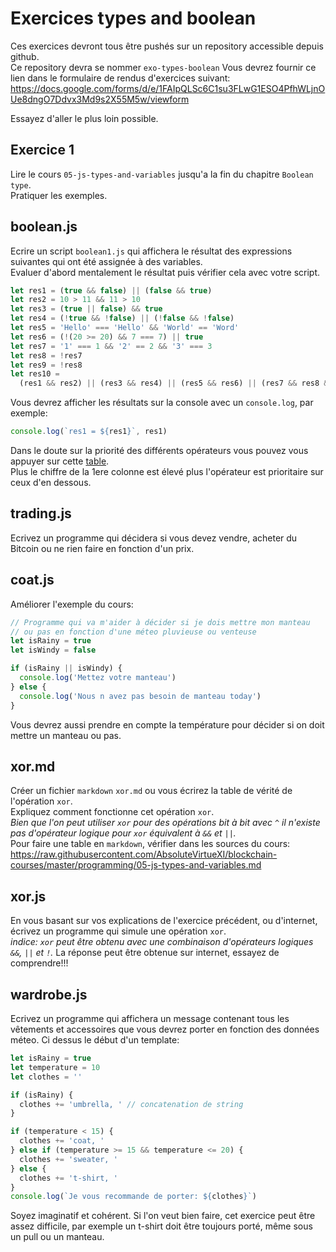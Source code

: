 # Exercices types and boolean

Ces exercices devront tous être pushés sur un repository accessible depuis github.  
Ce repository devra se nommer `exo-types-boolean`
Vous devrez fournir ce lien dans le formulaire de rendus d'exercices suivant: https://docs.google.com/forms/d/e/1FAIpQLSc6C1su3FLwG1ESO4PfhWLjnOUe8dngO7Ddvx3Md9s2X55M5w/viewform

Essayez d'aller le plus loin possible.

## Exercice 1

Lire le cours `05-js-types-and-variables` jusqu'a la fin du chapitre `Boolean type`.  
Pratiquer les exemples.

## boolean.js

Ecrire un script `boolean1.js` qui affichera le résultat des expressions suivantes qui ont été assignée à des variables.  
Evaluer d'abord mentalement le résultat puis vérifier cela avec votre script.

```js
let res1 = (true && false) || (false && true)
let res2 = 10 > 11 && 11 > 10
let res3 = (true || false) && true
let res4 = (!true && !false) || (!false && !false)
let res5 = 'Hello' === 'Hello' && 'World' == 'Word'
let res6 = (!(20 >= 20) && 7 === 7) || true
let res7 = '1' === 1 && '2' == 2 && '3' === 3
let res8 = !res7
let res9 = !res8
let res10 =
  (res1 && res2) || (res3 && res4) || (res5 && res6) || (res7 && res8 && res9)
```

Vous devrez afficher les résultats sur la console avec un `console.log`, par exemple:

```js
console.log(`res1 = ${res1}`, res1)
```

Dans le doute sur la priorité des différents opérateurs vous pouvez vous appuyer sur cette [table](https://developer.mozilla.org/en-US/docs/Web/JavaScript/Reference/Operators/Operator_Precedence#table).  
Plus le chiffre de la 1ere colonne est élevé plus l'opérateur est prioritaire sur ceux d'en dessous.

## trading.js

Ecrivez un programme qui décidera si vous devez vendre, acheter du Bitcoin ou ne rien faire en fonction d'un prix.

## coat.js

Améliorer l'exemple du cours:

```js
// Programme qui va m'aider à décider si je dois mettre mon manteau
// ou pas en fonction d'une méteo pluvieuse ou venteuse
let isRainy = true
let isWindy = false

if (isRainy || isWindy) {
  console.log('Mettez votre manteau')
} else {
  console.log('Nous n avez pas besoin de manteau today')
}
```

Vous devrez aussi prendre en compte la température pour décider si on doit mettre un manteau ou pas.

## xor.md

Créer un fichier `markdown` `xor.md` ou vous écrirez la table de vérité de l'opération `xor`.  
Expliquez comment fonctionne cet opération `xor`.  
_Bien que l'on peut utiliser `xor` pour des opérations bit à bit avec `^` il n'existe pas d'opérateur logique pour `xor` équivalent à `&&` et `||`._  
Pour faire une table en `markdown`, vérifier dans les sources du cours: https://raw.githubusercontent.com/AbsoluteVirtueXI/blockchain-courses/master/programming/05-js-types-and-variables.md

## xor.js

En vous basant sur vos explications de l'exercice précédent, ou d'internet, écrivez un programme qui simule une opération `xor`.  
_indice: `xor` peut être obtenu avec une combinaison d'opérateurs logiques `&&`, `||` et `!`._
La réponse peut être obtenue sur internet, essayez de comprendre!!!

## wardrobe.js

Ecrivez un programme qui affichera un message contenant tous les vêtements et accessoires que vous devrez porter en fonction des données méteo.
Ci dessus le début d'un template:

```js
let isRainy = true
let temperature = 10
let clothes = ''

if (isRainy) {
  clothes += 'umbrella, ' // concatenation de string
}

if (temperature < 15) {
  clothes += 'coat, '
} else if (temperature >= 15 && temperature <= 20) {
  clothes += 'sweater, '
} else {
  clothes += 't-shirt, '
}
console.log(`Je vous recommande de porter: ${clothes}`)
```

Soyez imaginatif et cohérent.
Si l'on veut bien faire, cet exercice peut être assez difficile, par exemple un t-shirt doit être toujours porté, même sous un pull ou un manteau.
